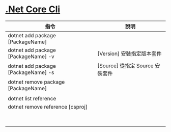 # [.Net Core Cli](https://docs.microsoft.com/zh-tw/dotnet/core/tools/)

| 指令                                | 說明                            |
| ----------------------------------- | ------------------------------- |
| dotnet add package [PackageName]    |                                 |
| dotnet add package [PackageName] -v | [Version] 安裝指定版本套件      |
| dotnet add package [PackageName] -s | [Source] 從指定 Source 安裝套件 |
| dotnet remove package [PackageName] |                                 |
|                                     |                                 |
| dotnet list reference               |                                 |
| dotnet remove reference [csproj]    |                                 |
|                                     |                                 |
|                                     |                                 |
|                                     |                                 |
|                                     |                                 |
|                                     |                                 |
|                                     |                                 |
|                                     |                                 |
|                                     |                                 |
